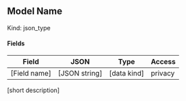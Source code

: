 Model Name
----------

Kind: json_type

#### Fields
| Field         | JSON          | Type          | Access  |
| ------------- | ------------- | ------------- | ------- |
| [Field name]  | [JSON string] | [data kind]   | privacy |

[short description]
